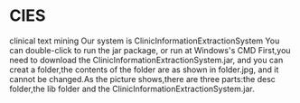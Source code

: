 # CIES
clinical text mining
Our system is ClinicInformationExtractionSystem
You can double-click to run the jar package, or run at Windows's CMD
First,you need to download the ClinicInformationExtractionSystem.jar, and you can creat a folder,the contents of the folder are as shown in folder.jpg, and it cannot be changed.As the picture shows,there are three parts:the desc folder,the lib folder and the  ClinicInformationExtractionSystem.jar.

